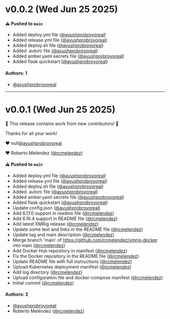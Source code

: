 # v0.0.2 (Wed Jun 25 2025)

#### ⚠️ Pushed to `main`

- Added deploy.yml file ([@ayushprobroyoreal](https://github.com/ayushprobroyoreal))
- Added release.yml file ([@ayushprobroyoreal](https://github.com/ayushprobroyoreal))
- Added deploy.sh file ([@ayushprobroyoreal](https://github.com/ayushprobroyoreal))
- Added .autorc file ([@ayushprobroyoreal](https://github.com/ayushprobroyoreal))
- Added amber.yaml secrets file ([@ayushprobroyoreal](https://github.com/ayushprobroyoreal))
- Added flask quickstart ([@ayushprobroyoreal](https://github.com/ayushprobroyoreal))

#### Authors: 1

- [@ayushprobroyoreal](https://github.com/ayushprobroyoreal)

---

# v0.0.1 (Wed Jun 25 2025)

:tada: This release contains work from new contributors! :tada:

Thanks for all your work!

:heart: null[@ayushprobroyoreal](https://github.com/ayushprobroyoreal)

:heart: Roberto Meléndez ([@rcmelendez](https://github.com/rcmelendez))

#### ⚠️ Pushed to `main`

- Added deploy.yml file ([@ayushprobroyoreal](https://github.com/ayushprobroyoreal))
- Added release.yml file ([@ayushprobroyoreal](https://github.com/ayushprobroyoreal))
- Added deploy.sh file ([@ayushprobroyoreal](https://github.com/ayushprobroyoreal))
- Added .autorc file ([@ayushprobroyoreal](https://github.com/ayushprobroyoreal))
- Added amber.yaml secrets file ([@ayushprobroyoreal](https://github.com/ayushprobroyoreal))
- Added flask quickstart ([@ayushprobroyoreal](https://github.com/ayushprobroyoreal))
- Update config.json ([@ayushprobroyoreal](https://github.com/ayushprobroyoreal))
- Add 6.17.0 support in readme file ([@rcmelendez](https://github.com/rcmelendez))
- Add 6.16.4 support in README file ([@rcmelendez](https://github.com/rcmelendez))
- Add latest XMRig release ([@rcmelendez](https://github.com/rcmelendez))
- Update some text and links in the README file ([@rcmelendez](https://github.com/rcmelendez))
- Update tag and main description ([@rcmelendez](https://github.com/rcmelendez))
- Merge branch 'main' of https://github.com/rcmelendez/xmrig-docker into main ([@rcmelendez](https://github.com/rcmelendez))
- Add Docker Hub repository in manifest ([@rcmelendez](https://github.com/rcmelendez))
- Fix the Docker repository in the README file ([@rcmelendez](https://github.com/rcmelendez))
- Update README file with full instructions ([@rcmelendez](https://github.com/rcmelendez))
- Upload Kubernetes deployment manifest ([@rcmelendez](https://github.com/rcmelendez))
- Add log directory ([@rcmelendez](https://github.com/rcmelendez))
- Upload configuration file and docker-compose manifest ([@rcmelendez](https://github.com/rcmelendez))
- Initial commit ([@rcmelendez](https://github.com/rcmelendez))

#### Authors: 2

- [@ayushprobroyoreal](https://github.com/ayushprobroyoreal)
- Roberto Meléndez ([@rcmelendez](https://github.com/rcmelendez))

